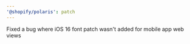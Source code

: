 ```yaml
---
'@shopify/polaris': patch
---
```


Fixed a bug where iOS 16 font patch wasn't added for mobile app web views
